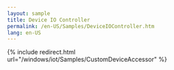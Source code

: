 ```yaml
---
layout: sample
title: Device IO Controller
permalink: /en-US/Samples/DeviceIOController.htm
lang: en-US
---
```



{% include redirect.html url="/windows/iot/Samples/CustomDeviceAccessor" %}
